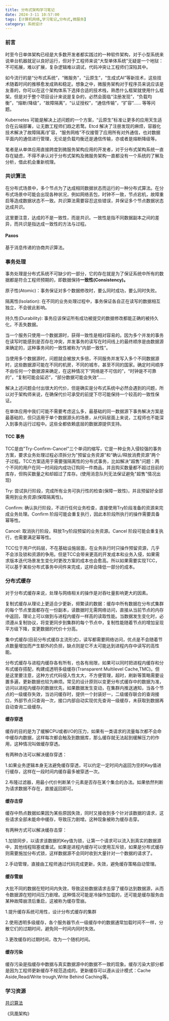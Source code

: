 ```yaml
---
title: 分布式架构学习笔记
date: 2024-3-11 10:57:00
tags: [计算机网络,学习笔记,分布式,微服务]
category: 系统设计
---
```


### 前言

时至今日单体架构已经是大多数开发者都实践过的一种软件架构，对于小型系统来说单台机器就足以良好运行，但对于工程师来说“大型单体系统”无疑是一个地狱：不可拓展，难以扩展，复杂逻辑难以调试，代码冲突让工程师们深陷其中。

如今流行的是“分布式系统”，“微服务”，“云原生”，“生成式AI”等新技术，这些技术随着时间的推移愈发成熟和稳定。想象之中，微服务架构对于程序员来说应该是友善的，你可以在这个架构体系下选择合适的技术栈，熟悉什么框架就使用什么框架。但是对于整个项目设计来说是复杂的，必然会面临“注册发现”，“负载均衡”，“熔断/降级”，“故障隔离”，“认证授权”，“通信传输”，“扩容”…… 等等问题。

Kubernetes 可能是解决上述问题的一个方案，“云原生”标准让更多的应用天生适合在云端部署，让无数工程师们趋之若鹜。Etcd 解决了注册发现的麻烦，容器化技术解决了故障隔离/扩容，“服务网格”不仅接管了应用所有对外通信，也对数据平面内的通信进行管理，无论是负载均衡还是通信传输，亦或者是熔断降级等。

笔者是从单体应用直接跨度到微服务架构应用的开发者，对于分布式架构系统一直存在疑虑，不得不承认对于分布式架构及微服务架构一直都没有一个系统的了解及分析，借此机会重新梳理。



### 共识算法

在分布式场景中，多个节点为了达成相同数据状态而运行的一种分布式算法。在分布式场景中可能会出现各种状况，例如网络丢包，时钟不一致，节点宕机，故障重启等造成数据状态不一致。共识算法需要容忍这些错误，并保证多个节点数据状态达成共识。

这里要注意，达成的不是一致性，而是共识。一致性是指不同数据副本之间的差异，而共识是指达成一致性的方法与过程。

#### Paxos

基于消息传递的协商共识算法。











### 事务处理

事务处理是分布式系统不可缺少的一部分，它的存在就是为了保证系统中所有的数据都是符合工程师预期的，即数据保持**一致性(Consistency)。**

原子性(Atomic)：事务保证对多个数据修改时，要么同时成功，要么同时失败。

隔离性(Isolation): 在不同的业务处理过程中，事务保证各自正在读写的数据相互独立，不会彼此影响。

持久性(Durability): 事务应该保证所有成功被提交的数据修改都能正确的被持久化，不丢失数据。

当一个服务只使用一个数据源时，获得一致性是相对容易的。因为多个并发的事务在读写时能感到是否存在冲突，并发事务的读写在时间线上的最终顺序是由数据源来确定的，这种事务间的一致性被称为“内部一致性”。

当使用多个数据源时，问题就会被放大多倍，不同服务并发写入多个不同数据源时，这些数据源可能在不同的机房，不同的城市，甚至不同的国家。确定时间顺序不由任何一个数据源来确定，在这种情况下“网络是不可信的”，“时钟是不可靠的”，“复制可能会延迟”，“部分数据可能会失效”……

解决上述问题会付出很大的代价，但是确实是分布式系统中必然会遇到的问题，所以对于架构师来说，在确保代价可承受的前提下尽可能保持一个较高的一致性保证。

在单体应用中我们可能不需要考虑这么多，最基础的同一数据源下事务解决方案是最基础的，但只适用于单个数据源头的场景，从代码层面上来说，工程师也不能深入到事务运行过程中。这些全都依赖底层的数据源提供支持。



#### TCC 事务

TCC是由"Try-Confirm-Cancel"三个单词的缩写，它是一种业务入侵较强的事务方案，要求业务处理过程必须拆分为"预留业务资源"和“确认/释放消费资源”两个子过程。TCC方案适用于需要强隔离性的分布式事务，比如解决"超售"问题：两个不同的用户在同一时间段内成功订购同一件商品，并且购买数量都不超过目前的库存，但购买数量之和却超过了库存。(使用消息队列无法保证避免"超售"情况出现)

Try: 尝试执行阶段，完成所有业务可执行性的检查(保障一致性)，并且预留好全部需用到业务资源(保障隔离性)。

Confirm: 确认执行阶段，不进行任何业务检查，直接使用Try阶段准备的资源来完成业务处理。Confirm 阶段可能会重复执行，因此本阶段所执行的操作需要具备幂等性。

Cancel: 取消执行阶段，释放Try阶段预留的业务资源。Cancel 阶段可能会重复执行，也需要满足幂等性。

TCC位于用户代码层，不在基础设施层面，在业务执行时只操作预留资源，几乎不会涉及锁和资源的争用。但是TCC会带来更高的开发成本和业务入侵，如果需求版本迭代场景发生变化时更改方案的成本也会愈高。所以如果需要实现TCC，可以基于某些分布式事务中间件来完成，这样会降低一部分的成本。





### 分布式缓存

对于分布式缓存来说，处理与网络相关的操作是对吞吐量影响更大的因素。

复制式缓存从理论上更适合少更新，频繁读的数据：缓存中所有数据在分布式集群的每个节点里面都存在一份副本，读数据时无需网络访问，直接从当前节点的内存中返回，理论上可以做到与进程内缓存一样高的读取性能。当数据发生变化时，必须遵从复制协议，将变更同步到集群的每个节点中，复制性能随着节点的增加呈现平方级下降，变更数据的代价十分高。

集中式缓存(目前分布式缓存主流形式)，读写都需要网络访问，优点是不会随着节点数量增加而产生额外的负担，缺点则是它不太可能达到进程内存中读写的高性能。

分布式缓存与进程内缓存各有所有，也各有局限，如果可以同时把进程内缓存和分布式缓存搭配，构建成透明多级缓存(Transparent Multilevel Cache,TMC)。但是这里要注意，这种方式代码侵入性太大，不方便管理，超时，刷新等策略需要设置多遍，更新数据也较为麻烦。常见的设计原则以变更分布式缓存中的数据为准，访问以进程内缓存的数据优先，如果数据发生变动，在集群内推送通知，当各个节点的一级缓存失效，当访问缓存时，提供一个封装好一，二级缓存联合的查询接口，外部节点只查询一次，接口内部自动实现优先查询一级缓存，未获取到数据再自动查询二级缓存。



#### 缓存穿透

缓存的目的是为了缓解CPU或者I/O的压力，如果有一类请求的流量每次都不会命中缓存内数据，这样每次都会触及到数据库，那么缓存就无法起到缓解压力的作用，这种情况叫做缓存穿透。

有两种办法可以解决缓存穿透：

1.如果业务逻辑本身无法避免缓存穿透，可以约定一定时间内返回为空的Key值进行缓存，这样在一段时间内缓存最多被穿透一次。

2.布隆过滤器，用最小代价判断某个元素是否存在某个集合的办法。如果依然判断为请求数据不存在，直接返回即可。



#### 缓存击穿

缓存中热点数据如果因为某些原因失效，同时又接收到多个针对该数据的请求，这些请求全部未能命中缓存，导致压力剧增。这种现象被称为缓存击穿。

有两种方式可以解决缓存击穿：

1.加锁同步，以请求该数据的Key值为锁，让第一个请求可以流入到真实的数据源中，其他线程阻塞或重试。如果是进程内缓存可以使用互斥锁，如果是分布式缓存则需要施加分布式锁，这样数据源不会同时收到大量针对一个数据的请求了。

2.手动管理，直接由工程师通过代码完成更新，失效，避免缓存策略自动管理。



#### 缓存雪崩

大批不同的数据在短时间内失效，导致这些数据请求击穿了缓存达到数据源，从而令数据源在短时间压力剧增。这种情况可能是冷操作加载的，还可能是缓存服务由某种故障崩溃后重启，这被称为缓存雪崩。

1.提升缓存系统可用性，设计分布式缓存的集群

2.使用透明多级缓存，各个服务器节点一级缓存中的数据通常加载时间不一样，分散它们的过期时间，避免同一时间内同时失效。

3.更改缓存的过期时间，改为一个随机时间。



#### 缓存污染

缓存污染是指缓存中数据与真实数据源中的数据不一致的现象。缓存污染大部分都是因为工程师更新缓存不规范造成的。更新缓存可以遵从设计模式：Cache Aside,Read/Write trough,Write Behind Caching等。





### 学习资源

[共识算法](https://docs.chainmaker.org.cn/tech/%E5%85%B1%E8%AF%86%E7%AE%97%E6%B3%95.html)

《凤凰架构》

